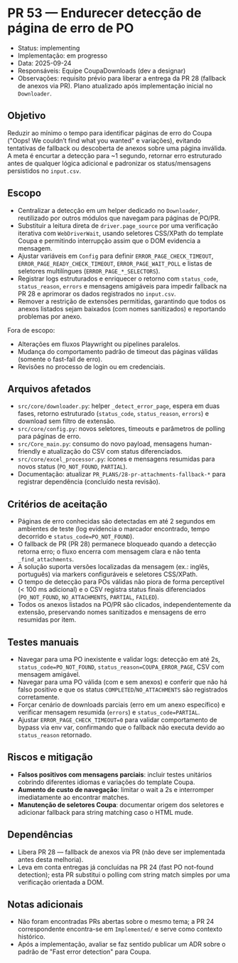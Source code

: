 # PR 53 — Endurecer detecção de página de erro de PO

- Status: implementing
- Implementação: em progresso
- Data: 2025-09-24
- Responsáveis: Equipe CoupaDownloads (dev a designar)
- Observações: requisito prévio para liberar a entrega da PR 28 (fallback de anexos via PR). Plano atualizado após implementação inicial no `Downloader`.

## Objetivo

Reduzir ao mínimo o tempo para identificar páginas de erro do Coupa ("Oops! We couldn’t find what you wanted" e variações), evitando tentativas de fallback ou descoberta de anexos sobre uma página inválida. A meta é encurtar a detecção para ~1 segundo, retornar erro estruturado antes de qualquer lógica adicional e padronizar os status/mensagens persistidos no `input.csv`.

## Escopo

- Centralizar a detecção em um helper dedicado no `Downloader`, reutilizado por outros módulos que navegam para páginas de PO/PR.
- Substituir a leitura direta de `driver.page_source` por uma verificação iterativa com `WebDriverWait`, usando seletores CSS/XPath do template Coupa e permitindo interrupção assim que o DOM evidencia a mensagem.
- Ajustar variáveis em `Config` para definir `ERROR_PAGE_CHECK_TIMEOUT`, `ERROR_PAGE_READY_CHECK_TIMEOUT`, `ERROR_PAGE_WAIT_POLL` e listas de seletores multilíngues (`ERROR_PAGE_*_SELECTORS`).
- Registrar logs estruturados e enriquecer o retorno com `status_code`, `status_reason`, `errors` e mensagens amigáveis para impedir fallback na PR 28 e aprimorar os dados registrados no `input.csv`.
- Remover a restrição de extensões permitidas, garantindo que todos os anexos listados sejam baixados (com nomes sanitizados) e reportando problemas por anexo.

Fora de escopo:
- Alterações em fluxos Playwright ou pipelines paralelos.
- Mudança do comportamento padrão de timeout das páginas válidas (somente o fast-fail de erro).
- Revisões no processo de login ou em credenciais.

## Arquivos afetados

- `src/core/downloader.py`: helper `_detect_error_page`, espera em duas fases, retorno estruturado (`status_code`, `status_reason`, `errors`) e download sem filtro de extensão.
- `src/core/config.py`: novos seletores, timeouts e parâmetros de polling para páginas de erro.
- `src/Core_main.py`: consumo do novo payload, mensagens human-friendly e atualização do CSV com status diferenciados.
- `src/core/excel_processor.py`: ícones e mensagens resumidas para novos status (`PO_NOT_FOUND`, `PARTIAL`).
- Documentação: atualizar `PR_PLANS/28-pr-attachments-fallback-*` para registrar dependência (concluído nesta revisão).

## Critérios de aceitação

- Páginas de erro conhecidas são detectadas em até 2 segundos em ambientes de teste (log evidencia o marcador encontrado, tempo decorrido e `status_code=PO_NOT_FOUND`).
- O fallback de PR (PR 28) permanece bloqueado quando a detecção retorna erro; o fluxo encerra com mensagem clara e não tenta `_find_attachments`.
- A solução suporta versões localizadas da mensagem (ex.: inglês, português) via markers configuráveis e seletores CSS/XPath.
- O tempo de detecção para POs válidas não piora de forma perceptível (< 100 ms adicional) e o CSV registra status finais diferenciados (`PO_NOT_FOUND`, `NO_ATTACHMENTS`, `PARTIAL`, `FAILED`).
- Todos os anexos listados na PO/PR são clicados, independentemente da extensão, preservando nomes sanitizados e mensagens de erro resumidas por item.

## Testes manuais

- Navegar para uma PO inexistente e validar logs: detecção em até 2s, `status_code=PO_NOT_FOUND`, `status_reason=COUPA_ERROR_PAGE`, CSV com mensagem amigável.
- Navegar para uma PO válida (com e sem anexos) e conferir que não há falso positivo e que os status `COMPLETED`/`NO_ATTACHMENTS` são registrados corretamente.
- Forçar cenário de downloads parciais (erro em um anexo específico) e verificar mensagem resumida (`errors`) e `status_code=PARTIAL`.
- Ajustar `ERROR_PAGE_CHECK_TIMEOUT=0` para validar comportamento de bypass via env var, confirmando que o fallback não executa devido ao `status_reason` retornado.

## Riscos e mitigação

- **Falsos positivos com mensagens parciais**: incluir testes unitários cobrindo diferentes idiomas e variações do template Coupa.
- **Aumento de custo de navegação**: limitar o wait a 2s e interromper imediatamente ao encontrar matches.
- **Manutenção de seletores Coupa**: documentar origem dos seletores e adicionar fallback para string matching caso o HTML mude.

## Dependências

- Libera PR 28 — fallback de anexos via PR (não deve ser implementada antes desta melhoria).
- Leva em conta entregas já concluídas na PR 24 (fast PO not-found detection); esta PR substitui o polling com string match simples por uma verificação orientada a DOM.

## Notas adicionais

- Não foram encontradas PRs abertas sobre o mesmo tema; a PR 24 correspondente encontra-se em `Implemented/` e serve como contexto histórico.
- Após a implementação, avaliar se faz sentido publicar um ADR sobre o padrão de "Fast error detection" para Coupa.
